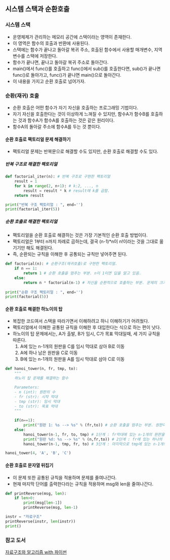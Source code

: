 ## 시스템 스택과 순환호출

### 시스템 스택

- 운영체제가 관리하는 메모리 공간에 스택이라는 영역이 존재한다.
- 이 영역은 함수의 호출과 반환에 사용된다.
- 스택에는 함수가 끝나고 돌아갈 복귀 주소, 호출된 함수에서 사용할 매개변수, 지역변수를 스택에 저장한다.
- 함수가 끝나면, 끝나고 돌아갈 복귀 주소로 돌아간다.
- main()에서 func()를 호출하고 func()에서 sub()를 호출한다면, sub()가 끝나면 func()로 돌아가고, func()가 끝나면 main()으로 돌아간다.
- 이 내용을 가지고 순환 호출로 넘어가자.

### 순환(재귀) 호출

- 순환 호출은 어떤 함수가 자기 자신을 호출하는 프로그래밍 기법이다.
- 자기 자신을 호출한다는 것이 이상하게 느껴질 수 있지만, 함수A가 함수B를 호출하는 것과 함수A가 함수A를 호출하는 것은 같은 원리이다.
- 함수A의 돌아갈 주소에 함수A를 두는 것 뿐이다.

#### 순환 호출로 팩토리얼 문제 해결하기

- 팩토리얼 문제는 반복문으로 해결할 수도 있지만, 순환 호출로 해결할 수도 있다.

##### 반복 구조로 해결한 팩토리얼

```python
def factorial_iter(n): # 반복 구조로 구현한 팩토리얼
    result = 1
    for k in range(2, n+1): # k:2, ..., n
        result = result * k # result에 k를 곱함.
    return result

print("반복 구조 팩토리얼 : ", end='')
print(factorial_iter(5))
```
##### 순환 호출로 해결한 팩토리얼

- 팩토리얼을 순환 호출로 해결하는 것은 가장 기본적인 순환 호출 방법이다.
- 팩토리얼은 1부터 n까지 차례로 곱하는데, 결국 (n-1)*n이 n!이라는 것을 그대로 옮기기만 해도 해결된다.
- 즉, 순환되는 규칙을 이해한 후 공통되는 규칙만 넣어주면 된다.

```python
def factorial(n): # 순환구조(재귀호출)로 구현한 팩토리얼.
    if n == 1:
        return 1 # 순환 호출을 멈추는 부분. n이 1이면 답을 알고 있음.
    else:
        return n * factorial(n-1) # 자신을 순환적으로 호출하는 부분. 문제의 크기는 작아져야 함.
    
print("순환 구조 팩토리얼 : ", end='')
print(factorial(5))
```

#### 순환 호출로 해결한 하노이의 탑

- 복잡한 코드여서 스택을 따라가면서 이해하려고 하니 이해하기가 어려웠다.
- 팩토리얼에서 이해한 공통된 규칙을 이해한 후 대입한다는 식으로 하는 편이 낫다.
- 하노이의 탑 문제에서는, A가 출발, B가 임시, C가 목표 막대일때, 세 가지 규칙을 따른다.
    1. A에 있는 n-1개의 원판을 C를 임시 막대로 삼아 B로 이동
    2. A에 하나 남은 원판을 C로 이동
    3. B에 있는 n-1개의 원판을 A를 임시 막대로 삼아 C로 이동

```python
def hanoi_tower(n, fr, tmp, to):
    """
    하노이 탑 문제를 해결하는 함수

    Parameters:
    - n (int): 원판의 수
    - fr (str): 시작 막대
    - tmp (str): 임시 막대
    - to (str): 목표 막대
    """
    
    if(n==1):
        print("원판 1: %s --> %s" % (fr,to)) # 순환 호출을 멈추는 부분. 원판이 하나라면 바로 이동.
    else:
        hanoi_tower(n-1, fr, to, tmp) # 1단계 : fr막대에 있는 n-1개의 원판을 to 막대를 이용해 tmp로 옮김
        print("원판 %d: %s --> %s" % (n,fr,to)) # 2단계 : fr에 있는 하나의 원판을 바로 to로 옮김.
        hanoi_tower(n-1, tmp, fr, to) # 3단계 : 마지막으로 tmp에 있는 n-1개의 원판을 fr을 이용해 to로 옮김

hanoi_tower(4, 'A', 'B', 'C')
```

#### 순환 호출로 문자열 뒤집기

- 이 문제 또한 공통된 규칙을 적용하며 문제를 줄여나간다.
- 현재 마지막 단어를 출력한다라는 규칙을 적용하며 msg와 len을 줄여나간다.

```python
def printReverse(msg, len):
    if len>0:
        print(msg[len-1])
        printReverse(msg, len-1)

instr = "자료구조"
printReverse(instr, len(instr))
print()
```

### 참고 도서

[자료구조와 알고리즘 with 파이썬](https://www.yes24.com/Product/Goods/123451810)